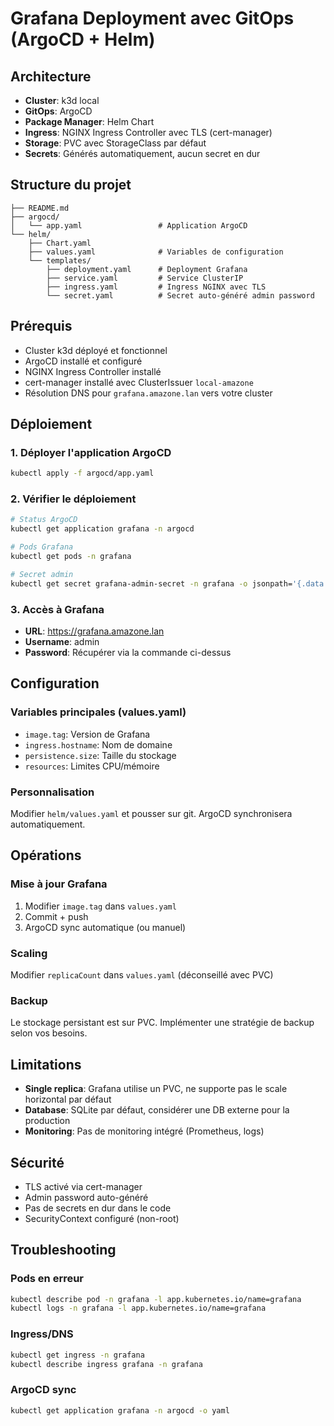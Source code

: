 # Grafana Deployment avec GitOps (ArgoCD + Helm)

## Architecture
- **Cluster**: k3d local
- **GitOps**: ArgoCD 
- **Package Manager**: Helm Chart
- **Ingress**: NGINX Ingress Controller avec TLS (cert-manager)
- **Storage**: PVC avec StorageClass par défaut
- **Secrets**: Générés automatiquement, aucun secret en dur

## Structure du projet
```
├── README.md
├── argocd/
│   └── app.yaml                 # Application ArgoCD
└── helm/
    ├── Chart.yaml
    ├── values.yaml              # Variables de configuration
    └── templates/
        ├── deployment.yaml      # Deployment Grafana
        ├── service.yaml         # Service ClusterIP
        ├── ingress.yaml         # Ingress NGINX avec TLS
        └── secret.yaml          # Secret auto-généré admin password
```

## Prérequis
- Cluster k3d déployé et fonctionnel
- ArgoCD installé et configuré
- NGINX Ingress Controller installé
- cert-manager installé avec ClusterIssuer `local-amazone`
- Résolution DNS pour `grafana.amazone.lan` vers votre cluster

## Déploiement

### 1. Déployer l'application ArgoCD
```bash
kubectl apply -f argocd/app.yaml
```

### 2. Vérifier le déploiement
```bash
# Status ArgoCD
kubectl get application grafana -n argocd

# Pods Grafana
kubectl get pods -n grafana

# Secret admin
kubectl get secret grafana-admin-secret -n grafana -o jsonpath='{.data.admin-password}' | base64 -d
```

### 3. Accès à Grafana
- **URL**: https://grafana.amazone.lan
- **Username**: admin
- **Password**: Récupérer via la commande ci-dessus

## Configuration

### Variables principales (values.yaml)
- `image.tag`: Version de Grafana
- `ingress.hostname`: Nom de domaine
- `persistence.size`: Taille du stockage
- `resources`: Limites CPU/mémoire

### Personnalisation
Modifier `helm/values.yaml` et pousser sur git. ArgoCD synchronisera automatiquement.

## Opérations

### Mise à jour Grafana
1. Modifier `image.tag` dans `values.yaml`
2. Commit + push
3. ArgoCD sync automatique (ou manuel)

### Scaling
Modifier `replicaCount` dans `values.yaml` (déconseillé avec PVC)

### Backup
Le stockage persistant est sur PVC. Implémenter une stratégie de backup selon vos besoins.

## Limitations
- **Single replica**: Grafana utilise un PVC, ne supporte pas le scale horizontal par défaut
- **Database**: SQLite par défaut, considérer une DB externe pour la production
- **Monitoring**: Pas de monitoring intégré (Prometheus, logs)

## Sécurité
- TLS activé via cert-manager
- Admin password auto-généré
- Pas de secrets en dur dans le code
- SecurityContext configuré (non-root)

## Troubleshooting

### Pods en erreur
```bash
kubectl describe pod -n grafana -l app.kubernetes.io/name=grafana
kubectl logs -n grafana -l app.kubernetes.io/name=grafana
```

### Ingress/DNS
```bash
kubectl get ingress -n grafana
kubectl describe ingress grafana -n grafana
```

### ArgoCD sync
```bash
kubectl get application grafana -n argocd -o yaml
```
